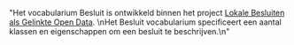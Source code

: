 "Het vocabularium Besluit is ontwikkeld binnen het project [Lokale Besluiten als Gelinkte Open Data](http://lokaalbestuur.vlaanderen.be/lokale-besluiten-als-gelinkte-open-data). \nHet Besluit vocabularium specificeert een aantal klassen en eigenschappen om een besluit te beschrijven.\n"